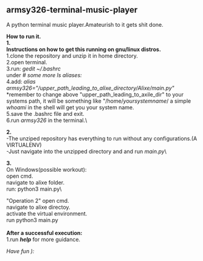 ## armsy326-terminal-music-player
A python terminal music player.Amateurish to it gets shit done.

**How to run it.**\
**1.**\
**Instructions on how to get this running on gnu/linux distros.**\
1.clone the repository and unzip it in home directory.\
2.open terminal.\
3.run: *gedit ~/.bashrc*\
under *# some more ls aliases:*\
4.add: *alias armsy326="/upper_path_leading_to_alixe_directory/Alixe/main.py"*\
*remember to change above "upper_path_leading_to_axile_dir" to your systems path,
it will be something like "/home/*yoursystemname*/ a simple *whoami* in the shell will get you your system name.\
5.save the .bashrc file and exit.\
6.run *armsy326* in the terminal.\ 

**2.**\
-The unziped repository has everything to run without any configurations.(A VIRTUALENV)\
-Just navigate into the unzipped directory and and run *main.py*\

**3.**\
On Windows(possible workout):\
open cmd.\
navigate to alixe folder.\
run: python3 main.py\

"Operation 2"
open cmd.\
navigate to alixe directoy.\
activate the virtual environment.\
run python3 main.py\
\
__After a successful execution:__\
1.run ***help*** for more guidance.

*Have fun ):*
